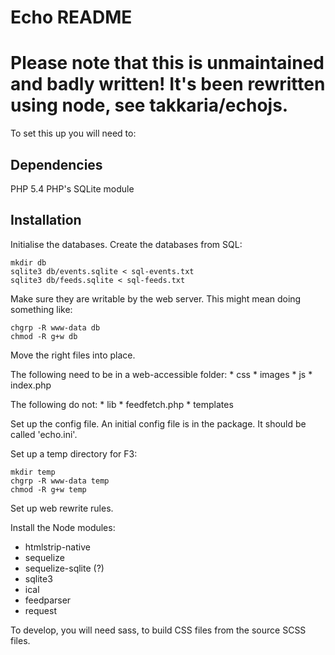 Echo README
===========

# Please note that this is unmaintained and badly written! It's been rewritten using node, see takkaria/echojs.

To set this up you will need to:

## Dependencies

PHP 5.4
PHP's SQLite module

## Installation

Initialise the databases.  Create the databases from SQL:

```
mkdir db
sqlite3 db/events.sqlite < sql-events.txt
sqlite3 db/feeds.sqlite < sql-feeds.txt
```

Make sure they are writable by the web server.  This might mean doing something like:

```
chgrp -R www-data db
chmod -R g+w db
```

Move the right files into place.

The following need to be in a web-accessible folder:
	* css
	* images
	* js
	* index.php

The following do not:
	* lib
	* feedfetch.php
	* templates

Set up the config file.  An initial config file is in the package.  It should be called 'echo.ini'.

Set up a temp directory for F3:

```
mkdir temp
chgrp -R www-data temp
chmod -R g+w temp
```

Set up web rewrite rules.

Install the Node modules:

- htmlstrip-native
- sequelize
- sequelize-sqlite (?)
- sqlite3
- ical
- feedparser
- request


To develop, you will need sass, to build CSS files from the source SCSS files.
